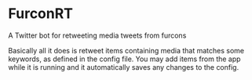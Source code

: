 FurconRT
========

A Twitter bot for retweeting media tweets from furcons 

Basically all it does is retweet items containing media that matches some keywords, as defined in the config file. You may add items from the app while it is running and it automatically saves any changes to the config. 
